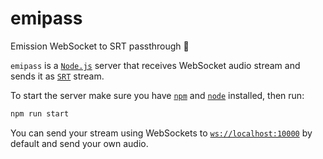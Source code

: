 # emipass

Emission WebSocket to SRT passthrough 💨

`emipass` is a [`Node.js`](https://nodejs.org) server that receives WebSocket
audio stream and sends it
as [`SRT`](https://www.haivision.com/products/srt-secure-reliable-transport)
stream.

To start the server make sure you have [`npm`](https://www.npmjs.com)
and [`node`](https://nodejs.org) installed, then run:

```sh
npm run start
```

You can send your stream using WebSockets
to [`ws://localhost:10000`](ws://localhost:10000) by default and send your own
audio.
